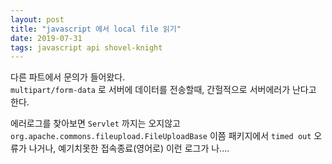 ```yaml
---
layout: post
title: "javascript 에서 local file 읽기"
date: 2019-07-31
tags: javascript api shovel-knight
---
```


다른 파트에서 문의가 들어왔다.  
`multipart/form-data` 로 서버에 데이터를 전송할때, 간헐적으로 서버에러가 난다고 한다.

에러로그를 찾아보면 `Servlet` 까지는 오지않고 `org.apache.commons.fileupload.FileUploadBase` 이쯤 패키지에서 `timed out` 오류가 나거나, 예기치못한 접속종료(영어로) 이런 로그가 나....
